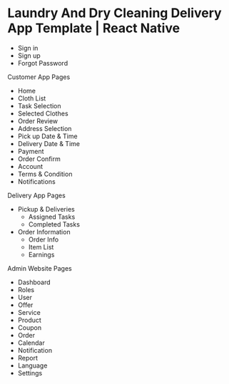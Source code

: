 # Laundry And Dry Cleaning Delivery App Template | React Native

- Sign in
- Sign up
- Forgot Password

Customer App Pages
- Home
- Cloth List
- Task Selection
- Selected Clothes
- Order Review
- Address Selection
- Pick up Date & Time
- Delivery Date & Time
- Payment
- Order Confirm
- Account
- Terms & Condition
- Notifications

Delivery App Pages
- Pickup & Deliveries
  - Assigned Tasks
  - Completed Tasks
- Order Information
  - Order Info
  - Item List
  - Earnings

Admin Website Pages
- Dashboard
- Roles
- User
- Offer
- Service
- Product
- Coupon
- Order
- Calendar
- Notification
- Report
- Language
- Settings
